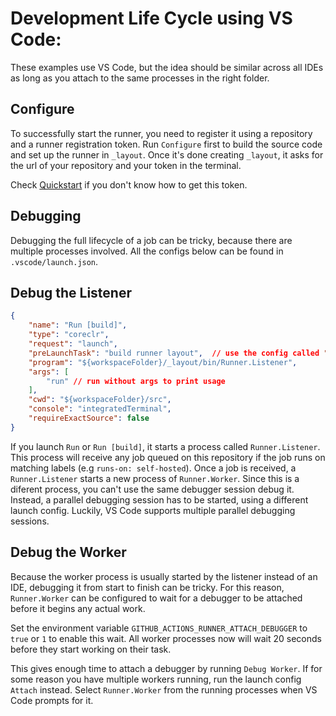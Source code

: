 # Development Life Cycle using VS Code:

These examples use VS Code, but the idea should be similar across all IDEs as long as you attach to the same processes in the right folder.
## Configure

To successfully start the runner, you need to register it using a repository and a runner registration token.
Run `Configure` first to build the source code and set up the runner in `_layout`.
Once it's done creating `_layout`, it asks for the url of your repository and your token in the terminal.

Check [Quickstart](../contribute.md#quickstart-run-a-job-from-a-real-repository) if you don't know how to get this token.

## Debugging

Debugging the full lifecycle of a job can be tricky, because there are multiple processes involved.
All the configs below can be found in `.vscode/launch.json`.

## Debug the Listener

```json
{
    "name": "Run [build]",
    "type": "coreclr",
    "request": "launch",
    "preLaunchTask": "build runner layout",  // use the config called "Run" to launch without rebuild
    "program": "${workspaceFolder}/_layout/bin/Runner.Listener",
    "args": [
        "run" // run without args to print usage
    ],
    "cwd": "${workspaceFolder}/src",
    "console": "integratedTerminal",
    "requireExactSource": false
}
```

If you launch `Run` or `Run [build]`, it starts a process called `Runner.Listener`.
This process will receive any job queued on this repository if the job runs on matching labels (e.g `runs-on: self-hosted`).
Once a job is received, a `Runner.Listener` starts a new process of `Runner.Worker`.
Since this is a diferent process, you can't use the same debugger session debug it.
Instead, a parallel debugging session has to be started, using a different launch config.
Luckily, VS Code supports multiple parallel debugging sessions.

## Debug the Worker

Because the worker process is usually started by the listener instead of an IDE, debugging it from start to finish can be tricky.
For this reason, `Runner.Worker` can be configured to wait for a debugger to be attached before it begins any actual work.

Set the environment variable `GITHUB_ACTIONS_RUNNER_ATTACH_DEBUGGER` to `true` or `1` to enable this wait.
All worker processes now will wait 20 seconds before they start working on their task.

This gives enough time to attach a debugger by running `Debug Worker`.
If for some reason you have multiple workers running, run the launch config `Attach` instead.
Select `Runner.Worker` from the running processes when VS Code prompts for it.


